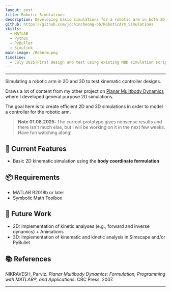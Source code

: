 ```yaml
---
layout: post
title: Robotic Simulations
description: Developing basic simulations for a robotic arm in both 2D and 3D.
github: https://github.com/jcchincheong-bb/RoboticArm_Simulations
skills: 
  - MATLAB
  - Python
  - PyBullet
  - Simulink
main-image: /RobArm.png
timeline:
  - July 2025|First Design and test using existing MBD simulation scripts
---
```


---
Simulating a robotic arm in 2D and 3D to test kinematic controller designs.

Draws a lot of content from my other project on [Planar Mulitbody Dynamics](https://github.com/jcchincheong-bb/MBD_Simulations) where I developed general purpose 2D simulations. 

The goal here is to create efficient 2D and 3D simulations in order to model a controller for the robotic arm.

> **Note 01.08.2025:** The current prototype gives nonsense results and there isn't much else, but I will be working on it in the next few weeks. Have fun watching along!

## 🔧 Current Features
- Basic 2D kinematic simulation using the **body coordinate formulation**  

## 📦 Requirements
- MATLAB R2018b or later
- Symbolic Math Toolbox 

## 🚧 Future Work
- 2D: Implementation of kinetic analyses (e.g., forward and inverse dynamics) + Animations
- 3D: Implementation of kinematic and kinetic analysis in Simscape and/or PyBullet
  
## 📚 References
NIKRAVESH, Parviz. *Planar Multibody Dynamics: Formulation, Programming with MATLAB®, and Applications*. CRC Press, 2007.

---
